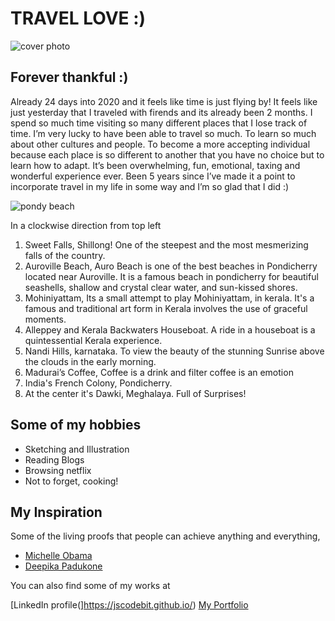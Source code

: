# TRAVEL LOVE :)
![cover photo](https://res.cloudinary.com/dost68x1y/image/upload/v1579917212/samples/sample/1_ardybn.jpg)

## Forever thankful :)
Already 24 days into 2020 and it feels like time is just flying by! It feels like just yesterday that I traveled with firends and its already been 2 months. I spend so much time visiting so many different places that I lose track of time. I’m very lucky to have been able to travel so much. To learn so much about other cultures and people. To become a more accepting individual because each place is so different to another that you have no choice but to learn how to adapt. It’s been overwhelming, fun, emotional, taxing and wonderful experience ever. Been 5 years since I’ve made it a point to incorporate travel in my life in some way and I’m so glad that I did :)

![pondy beach](https://res.cloudinary.com/dost68x1y/image/upload/v1579918337/samples/sample/BeFunky-collage_dmjeci.jpg)

In a clockwise direction from top left
1. Sweet Falls, Shillong! One of the steepest and the most mesmerizing falls of the country.
1. Auroville Beach, Auro Beach is one of the best beaches in Pondicherry located near Auroville. It is a famous beach in pondicherry for beautiful seashells, shallow and crystal clear water, and sun-kissed shores.
1. Mohiniyattam, Its a small attempt to play Mohiniyattam, in kerala. It's a famous and traditional art form in Kerala involves the use of graceful moments.
1. Alleppey and Kerala Backwaters Houseboat. A ride in a houseboat is a quintessential Kerala experience.
1. Nandi Hills, karnataka. To view the beauty of the stunning Sunrise above the clouds in the early morning.
1. Madurai’s Coffee, Coffee is a drink and filter coffee is an emotion
1. India's French Colony, Pondicherry.
1. At the center it's Dawki, Meghalaya. Full of Surprises!

## Some of my hobbies

- Sketching and Illustration
- Reading Blogs
- Browsing netflix
- Not to forget, cooking!

## My Inspiration

Some of the living proofs that people can achieve anything and everything,
* [Michelle Obama](https://en.wikipedia.org/wiki/Michelle_Obama)
* [Deepika Padukone](https://en.wikipedia.org/wiki/Deepika_Padukone)

You can also find some of my works at

[LinkedIn profile(]https://jscodebit.github.io/) 
[My Portfolio](https://www.linkedin.com/in/soujanya-j-49680073/)
